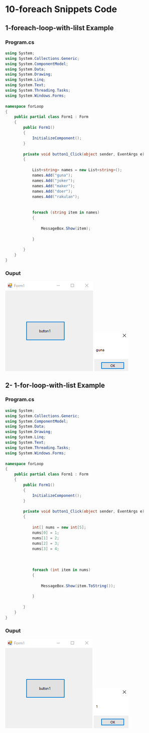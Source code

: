 # 10-foreach Snippets Code

## 1-foreach-loop-with-lilst Example

### Program.cs

```c#
using System;
using System.Collections.Generic;
using System.ComponentModel;
using System.Data;
using System.Drawing;
using System.Linq;
using System.Text;
using System.Threading.Tasks;
using System.Windows.Forms;

namespace forLoop
{
    public partial class Form1 : Form
    {
        public Form1()
        {
            InitializeComponent();
        }

        private void button1_Click(object sender, EventArgs e)
        {

            List<string> names = new List<string>();
            names.Add("guna");
            names.Add("joker");
            names.Add("maker");
            names.Add("doer");
            names.Add("rakulan");


            foreach (string item in names)
            {

                MessageBox.Show(item);

            }

        }
    }
}


```

### Ouput

![1-foreach-loop-with-lilst](media/1.PNG)
![1-foreach-loop-with-lilst](media/2.PNG)

## 2- 1-for-loop-with-list Example

### Program.cs

```c#
using System;
using System.Collections.Generic;
using System.ComponentModel;
using System.Data;
using System.Drawing;
using System.Linq;
using System.Text;
using System.Threading.Tasks;
using System.Windows.Forms;

namespace forLoop
{
    public partial class Form1 : Form
    {
        public Form1()
        {
            InitializeComponent();
        }

        private void button1_Click(object sender, EventArgs e)
        {

            int[] nums = new int[5];
            nums[0] = 1;
            nums[1] = 2;
            nums[2] = 3;
            nums[3] = 4;



            foreach (int item in nums)
            {

                MessageBox.Show(item.ToString());

            }

        }
    }
}


```

### Ouput

![2-foreach-loop-with-array](media/3.PNG)
![2-foreach-loop-with-array](media/4.PNG)






